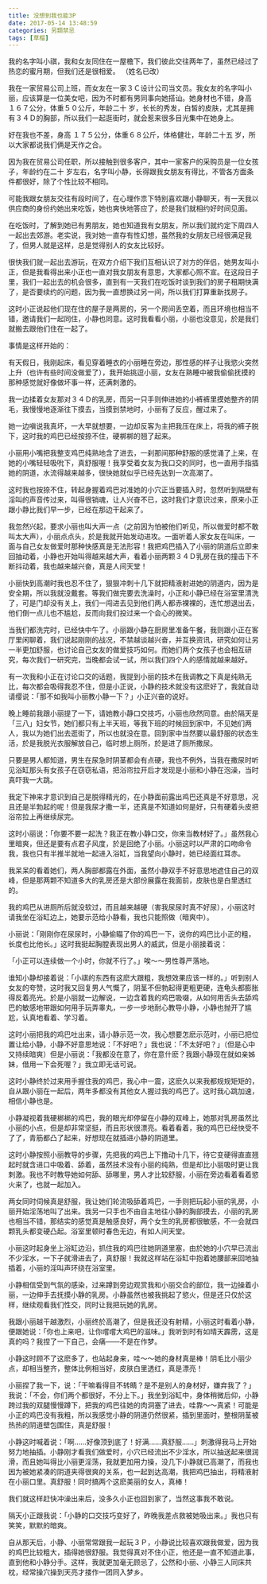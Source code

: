 ```yaml
---
title: 没想到我也能3P
date: 2017-05-14 13:48:59
categories: 另類禁忌
tags: [草榴]
---
```

我的名字叫小祺，我和女友同住在一屋檐下，我们彼此交往两年了，虽然已经过了热恋的蜜月期，但我们还是很相爱。 （姓名已改）

我在一家贸易公司上班，而女友在一家３Ｃ设计公司当文员。我女友的名字叫小丽，应该算是一位美女吧，因为不时都有男同事向她搭讪。她身材也不错，身高 １６７公分，体重５０公斤，年龄二十 岁，长长的秀发，白皙的皮肤，尤其是拥有３４Ｄ的胸部，所以我们一起逛街时，就会惹来很多目光集中在她身上。

好在我也不差，身高 １７５公分，体重６８公斤，体格健壮，年龄二十五 岁，所以大家都说我们俩是天作之合。

因为我在贸易公司任职，所以接触到很多客户，其中一家客户的采购员是一位女孩子，年龄约在二十 岁左右，名字叫小静，长得跟我女朋友有得比，不管各方面条件都很好，除了个性比较不相同。

可能我跟女朋友交往有段时间了，在心理作祟下特别喜欢跟小静聊天，有一天我以供应商的身份约她出来吃饭，她也爽快地答应了，於是我们就相约好时间见面。

在吃饭时，了解到她已有男朋友，她也知道我有女朋友，所以我们就约定下周四人一起出去郊游。老实说，我对她一直存有性幻想，虽然我的女朋友已经很满足我了，但男人就是这样，总是觉得别人的女友比较好。

很快我们就一起出去游玩，在双方介绍下我们互相认识了对方的伴侣，她男友叫小正，但是我看得出来小正也一直对我女朋友有意思，大家都心照不宣。在这段日子里，我们一起出去的机会很多，直到有一天我们在吃饭时谈到我们的房子租期快满了，是否要续约的问题，因为我一直想换过另一间，所以我们打算重新找房子。

这时小正说起他们现在住的屋子是两房的，另一个房间丢空着，而且环境也相当不错，邀请我们一起同住，小静也同意。这时我看看小丽，小丽也没意见，於是我们就搬去跟他们住在一起了。

事情是这样开始的：

有天假日，我刚起床，看见穿着睡衣的小丽睡在旁边，那性感的样子让我慾火突然上升（也许有些时间没做爱了），我开始挑逗小丽，女友在熟睡中被我偷偷抚摸的那种感觉就好像做坏事一样，还满刺激的。

我一边揉着女友那对３４Ｄ的乳房，而另一只手则伸进她的小裤裤里摸她整齐的阴毛，我慢慢地逐渐往下摸去，当摸到禁地时，小丽有了反应，醒过来了。

她一边嗔说我真坏，一大早就想要，一边却反客为主把我压在床上，将我的裤子脱下，这时我的鸡巴已经按捺不住，硬梆梆的翘了起来。

小丽用小嘴把我整支鸡巴纯熟地含了进去，一刹那间那种舒服的感觉涌了上来，在她的小嘴轻轻吸吮下，真舒服喔！我享受着女友为我口交的同时，也一直用手指插她的阴道，水流得越来越多，很快她就似乎已经先达到一次高潮了。

这时我也按捺不住，转起身握着鸡巴对准她的小穴正当要插入时，忽然听到隔壁有淫叫的声音传过来，叫得很销魂，让人兴奋不已，这时我们才意识过来，原来小正跟小静比我们早一步，已经在那边干起来了。

我忽然兴起，要求小丽也叫大声一点（之前因为怕被他们听见，所以做爱时都不敢叫太大声），小丽点点头，於是我就开始发动进攻。一面听着人家女友在叫床，一面与自己女友做爱时那种快感真是无法形容！我把鸡巴插入了小丽的阴道后立即来回抽动着，小静也开始叫得越来越大声，看着小丽两颗３４Ｄ乳房在我的撞击下不断抖动着，我也越来越兴奋，真是人间天堂！

小丽快到高潮时我也忍不住了，狠狠冲刺十几下就把精液射进她的阴道内，因为是安全期，所以我就没戴套。等我们做完要去洗澡时，小正和小静已经在浴室里清洗了，可是门却没有关上，我们一闯进去见到他们两人都赤裸裸的，连忙想退出去，他们倒一点儿也不尴尬，反而向我们投过来一个会心的微笑。

当我们都洗完时，已经快中午了。小丽跟小静在厨房里准备午餐，我则跟小正在客厅里闲聊着，我们说起刚刚的战况，不禁越谈越兴奋，并互换资讯，研究如何让另一半更加舒服，也讨论自己女友的做爱技巧如何。而她们两个女孩子也会相互研究，每次我们一研究完，当晚都会试一试，所以我们四个人的感情就越来越好。

有一次我和小正在讨论口交的话题，我提到小丽的技术在我调教之下真是纯熟无比，每次都会吸得我忍不住，但是小正说，小静的技术就没有这麽好了，我就自动请缨说：「那不如我叫小丽教小静一下？」小正兴奋的说好。

晚上睡前我跟小丽提了一下，请她教小静口交技巧，小丽也欣然同意。由於隔天是「三八」妇女节，她们都只有上半天班，等我下班的时候回到家中，不见她们两人，我以为她们出去逛街了，所以也就没在意。回到家中当然要以最舒服的状态生活，於是我脱光衣服解放自己，临时想上厕所，於是进了厕所撒尿。

只要是男人都知道，男生在尿急时阴茎都会有点硬，我也不例外，当我在撒尿时听见浴缸那头有女孩子在窃窃私语，把浴帘拉开后才发现是小丽和小静在泡澡，当时真吓我一大跳。

我定下神来才意识到自己是脱得精光的，在小静面前露出鸡巴还真是不好意思，况且还是半勃起的呢！但是我尿才撒一半，还真是不知道如何是好，只有硬着头皮把浴帘拉上再继续尿完。

这时小丽说：「你要不要一起洗？我正在教小静口交，你来当教材好了。」虽然我心里暗爽，但还是要有点君子风度，於是回绝了小丽。小丽这时以严肃的口吻命令我，我也只有半推半就地一起进入浴缸，当我望向小静时，她已经面红耳赤。

我呆呆的看着她们，两人胸部都露在外面，虽然小静双手不好意思地遮住自己的双峰，但是那两颗不知道多大的乳房还是大部份展露在我面前，皮肤也是白里透红的。

我的鸡巴从进厕所后就没软过，而且越来越硬（害我尿尿时真不好尿），小丽这时请我坐在浴缸边上，她要示范给小静看，我也只能照做（暗爽中）。

小丽说：「刚刚你在尿尿时，小静偷瞄了你的鸡巴一下，说你的鸡巴比小正的粗，长度也比他长。」这时我挺起胸膛表现出男人的威武，但是小丽接着说：

「小正可以连续做一个小时，你就不行了。」唉～～男性尊严落地。

谁知小静却接着说：「小祺的东西有这麽大跟粗，我想效果应该一样的。」听到别人女友的夸赞，这时我又回复男人气慨了，阴茎不但勃起得更粗更硬，连龟头都膨胀得反着亮光。於是小丽就一边解说，一边含着我的鸡巴吸啜，从如何用舌头去舔鸡巴的敏感地带跟如何用手玩弄睾丸，一步一步地耐心教导小静，小静也抛开了尴尬，认真地看着、学习着。

这时小丽把我的鸡巴吐出来，请小静示范一次，我心想要怎麽示范时，小丽已把位置让给小静，小静不好意思地说：「不好吧？」我也说：「不太好吧？」（但是心中又持续暗爽）但是小丽说：「我都没在意了，你在意什麽？我跟小静现在就如亲姊妹，借用一下会死喔？」我立即无话可说。

这时小静终於过来用手握住我的鸡巴，我心中一震，这麽久以来我都规规矩矩的，自从跟小丽在一起后，两年多都没有其他女人握过我的鸡巴了。这时我心跳加速，相信小静也是。

小静凝视着我硬梆梆的鸡巴，我的眼光却停留在小静的双峰上，她那对乳房虽然比小丽的小点，但是却非常坚挺，而且形状很漂亮。看着看着，我的鸡巴已经快受不了了，青筋都凸了起来，好想现在就插进小静的阴道里。

这时小静按照小丽教导的步骤，先把我的鸡巴上下撸动十几下，待它变硬得直直翘起时就含进口中吸着、舔着，虽然技术没有小丽的纯熟，但是却比小丽吸时更让我刺激。我也不时教导她如何舔、舔哪里，男人才比较舒服，小丽在旁边看着看着慾火来了，也就一起加入。

两女同时伺候真是舒服，我让她们轮流吸舔着鸡巴，一手则把玩起小丽的乳房，小丽开始淫荡地叫了出来。我另一只手也不由自主地往小静的胸部摸去，小丽的乳房也相当不错，那结实的感觉真是触感良好，两个女生的乳房都很敏感，不一会就四颗乳头都变硬凸起。浴室里顿时春色无边，有如人间天堂。

小丽这时起身坐上浴缸边沿，抓住我的鸡巴往她阴道里塞，由於她的小穴早已流出不少淫水，一下子就滑进去了，真舒服！我就这样站在浴缸中抱着她腰部来回地抽插着，小丽的淫叫声环绕在浴室里。

小静相信受到气氛的感染，过来蹲到旁边观赏我和小丽交合的部位，我一边操着小丽，一边伸手去抚摸小静的乳房。小静虽然也被我挑起了慾火，但是还只仅於这样，继续观看我们性交，同时让我把玩她的乳房。

我跟小丽越干越激烈，小丽终於高潮了，但是我还没有射精，小丽这时看着小静，便跟她说：「你也上来吧，让你嚐嚐大鸡巴的滋味。」我听到时有如晴天霹雳，这是真的吗？我捏了一下自己，会痛——不是在作梦。

小静这时顾不了这麽多了，也站起身来，哇～～她的身材真是棒！阴毛比小丽少点，却相当整齐，整体比例相当好，皮肤白里透红，真是漂亮！

小丽捏了我一下，说：「干嘛看得目不转睛？是不是别人的身材好，嫌弃我了？」我说：「不会，你们两个都很好，不分上下。」我坐到浴缸中，身体稍微后仰，小静跨过我的双腿慢慢蹲下，把我的鸡巴往她的肉洞塞了进去，哇靠～～真紧！可能是小正的鸡巴没有我粗，所以我感觉小静的阴道仍然很紧，插到里面时，整根阴茎被热热的阴道壁包围住，真是舒服！

小静这时喊着说：「啊……好像顶到底了！好满……真舒服……」刺激得我马上开始努力地抽插。小静刚才看我们做爱时，小穴已经流出不少淫水，所以抽送起来很润滑，而且她叫得比小丽更淫荡，我就更加用力操，没几下小静就已高潮了，而我也因为被她紧凑的阴道夹得很爽的关系，也一起到达高潮，我把鸡巴抽出，将精液射在小丽口里。真舒服！同时搞两个这麽美丽的女人，真棒！

我们就这样赶快冲澡出来后，没多久小正也回到家了，当然这事我不敢说。

隔天小正跟我说：「小静的口交技巧变好了，昨晚我差点救被她吸出来。」我也只有笑笑，默默的暗爽。

自从那天后，小静、小丽常常跟我一起玩３Ｐ，小静说比较喜欢跟我做爱，因为我的鸡巴比较粗大，插得她很舒服。我觉得真对不住小正，他还是一直不知道此事，直到他和小静分手。这样，我就更加毫无顾忌了，公然和小丽、小静三人同床共枕，经常操穴操到天亮才搂作一团同入梦乡。